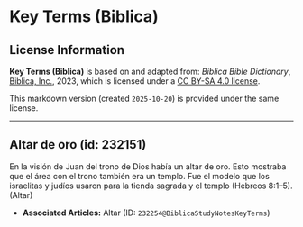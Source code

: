 # Key Terms (Biblica)

## License Information

**Key Terms (Biblica)** is based on and adapted from: _Biblica Bible Dictionary_, [Biblica, Inc.](https://www.biblica.com/), 2023, which is licensed under a [CC BY-SA 4.0 license](https://creativecommons.org/licenses/by-sa/4.0/legalcode.en).

This markdown version (created `2025-10-20`) is provided under the same license.



--------------------------------

## Altar de oro (id: 232151)

En la visión de Juan del trono de Dios había un altar de oro. Esto mostraba que el área con el trono también era un templo. Fue el modelo que los israelitas y judíos usaron para la tienda sagrada y el templo (Hebreos 8:1–5\). (Altar)

* **Associated Articles:** Altar (ID: `232254@BiblicaStudyNotesKeyTerms`)

